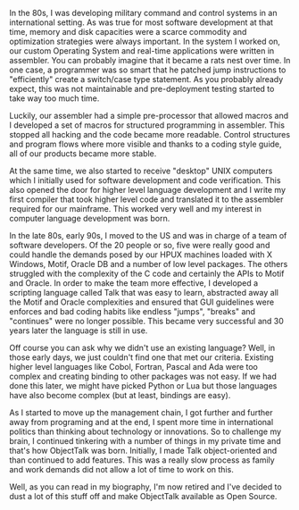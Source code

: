 In the 80s, I was developing military command and control systems in an
international setting. As was true for most software development at that
time, memory and disk capacities were a scarce commodity and optimization
strategies were always important. In the system I worked on, our custom
Operating System and real-time applications were written in assembler.
You can probably imagine that it became a rats nest over time.
In one case, a programmer was so smart that he patched jump instructions
to "efficiently" create a switch/case type statement. As you probably
already expect, this was not maintainable and pre-deployment testing
started to take way too much time.

Luckily, our assembler had a simple pre-processor that allowed macros
and I developed a set of macros for structured programming in assembler.
This stopped all hacking and the code became more readable.
Control structures and program flows where more visible and thanks to
a coding style guide, all of our products became more stable.

At the same time, we also started to receive "desktop" UNIX computers
which I initially used for software development and code verification.
This also opened the door for higher level language development and
I write my first compiler that took higher level code and translated it
to the assembler required for our mainframe. This worked very well and
my interest in computer language development was born.

In the late 80s, early 90s, I moved to the US and was in charge of a
team of software developers. Of the 20 people or so, five were really
good and could handle the demands posed by our HPUX machines loaded
with X Windows, Motif, Oracle DB and a number of low level packages.
The others struggled with the complexity of the C code and certainly the
APIs to Motif and Oracle. In order to make the team more effective, I
developed a scripting language called Talk that was easy to learn,
abstracted away all the Motif and Oracle complexities and ensured that
GUI guidelines were enforces and bad coding habits like endless "jumps",
"breaks" and "continues" were no longer possible. This became very
successful and 30 years later the language is still in use.

Off course you can ask why we didn't use an existing language? Well, in
those early days, we just couldn't find one that met our criteria.
Existing higher level languages like Cobol, Fortran, Pascal and Ada were
too complex and creating binding to other packages was not easy. If we had
done this later, we might have picked Python or Lua but those languages
have also become complex (but at least, bindings are easy).

As I started to move up the management chain, I got further and further
away from programing and at the end, I spent more time in international
politics than thinking about technology or innovations. So to challenge
my brain, I continued tinkering with a number of things in my private
time and that's how ObjectTalk was born. Initially, I made Talk
object-oriented and than continued to add features. This was a really
slow process as family and work demands did not allow a lot of time to
work on this.

Well, as you can read in my biography, I'm now retired and I've decided
to dust a lot of this stuff off and make ObjectTalk available as Open Source.
